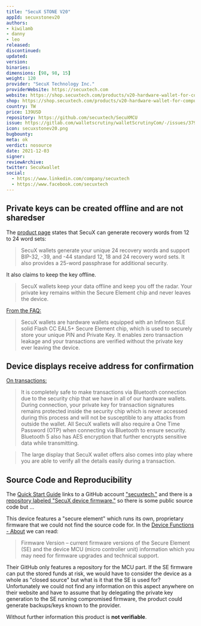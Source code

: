```yaml
---
title: "SecuX STONE V20"
appId: secuxstonev20
authors:
- kiwilamb
- danny
- leo
released: 
discontinued: 
updated: 
version: 
binaries: 
dimensions: [98, 98, 15]
weight: 120
provider: "SecuX Technology Inc."
providerWebsite: https://secuxtech.com
website: https://shop.secuxtech.com/products/v20-hardware-wallet-for-computer-mobile-user/
shop: https://shop.secuxtech.com/products/v20-hardware-wallet-for-computer-mobile-user/
country: TW
price: 139USD
repository: https://github.com/secuxtech/SecuXMCU
issue: https://gitlab.com/walletscrutiny/walletScrutinyCom/-/issues/379
icon: secuxstonev20.png
bugbounty: 
meta: ok
verdict: nosource
date: 2021-12-03
signer: 
reviewArchive: 
twitter: SecuXwallet
social: 
  - https://www.linkedin.com/company/secuxtech
  - https://www.facebook.com/secuxtech
---
```


## Private keys can be created offline and are not sharedser

The [product page](https://shop.secuxtech.com/products/v20-hardware-wallet-for-computer-mobile-user/) states that SecuX can generate recovery words from 12 to 24 word sets:

> SecuX wallets generate your unique 24 recovery words and support BIP-32, -39, and -44 standard 12, 18 and 24 recovery word sets. It also provides a 25-word passphrase for additional security.

It also claims to keep the key offline.

> SecuX wallets keep your data offline and keep you off the radar. Your private key remains within the Secure Element chip and never leaves the device.

[From the FAQ:](https://secuxtech.com/faq/)

> SecuX wallets are hardware wallets equipped with an Infineon SLE solid Flash CC EAL5+ Secure Element chip, which is used to securely store your unique PIN and Private Key. It enables zero transaction leakage and your transactions are verified without the private key ever leaving the device.

## Device displays receive address for confirmation

[On transactions:](https://secuxtech.com/faq/)

> It is completely safe to make transactions via Bluetooth connection due to the security chip that we have in all of our hardware wallets. During connection, your private key for transaction signatures remains protected inside the security chip which is never accessed during this process and will not be susceptible to any attacks from outside the wallet. All SecuX wallets will also require a One Time Password (OTP) when connecting via Bluetooth to ensure security. Bluetooth 5 also has AES encryption that further encrypts sensitive data while transmitting. 

> The large display that SecuX wallet offers also comes into play where you are able to verify all the details easily during a transaction.


## Source Code and Reproducibility

The
[Quick Start Guide](https://secuxtech.com/secuxtech-download/Payment-EvKit/EvKit-Quick-Start-Guide.pdf)
links to a GitHub account ["secuxtech."](https://github.com/secuxtech) and there
is a
[repository labeled "SecuX device firmware."](https://github.com/secuxtech/SecuXMCU)
so there is some public source code but ...

This device features a "secure element" which runs its own, proprietary firmware
that we could not find the source code for. In the
[Device Functions - About](https://secuxtech.com/howitworks/device-functions#about)
we can read:

> Firmware Version – current firmware versions of the Secure Element (SE) and
  the device MCU (micro controller unit) information which you may need for
  firmware upgrades and technical support.

Their GitHub only features a repository for the MCU part. If the SE firmware can
put the stored funds at risk, we would have to consider the device as a whole as
"closed source" but what is it that the SE is used for? Unfortunately we could
not find any information on this aspect anywhere on their website and have to
assume that by delegating the private key generation to the SE running
compromised firmware, the product could generate backups/keys known to the
provider.

Without further information this product is **not verifiable**.